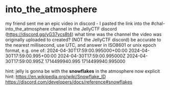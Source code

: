 # into_the_atmosphere

my friend sent me an epic video in discord - I pasted the link into the #chal-into_the_atmosphere channel in the JellyCTF discord (https://discord.gg/yG37ycs8t4)
what time was the channel the video was originally uploaded to created? (NOT the JellyCTF discord)
be accurate to the nearest millisecond, use UTC, and answer in ISO8601 or unix epoch format, e.g. one of:
2024-04-30T17:59:00.995000+00:00
2024-04-30T17:59:00.995+00:00
2024-04-30T17:59:00.995000Z
2024-04-30T17:59:00.995Z
1714499940.995
1714499940.995000


hint: jelly is gonna be with the **snowflakes** in the atmosphere now
explicit hint: https://en.wikipedia.org/wiki/Snowflake_ID https://discord.com/developers/docs/reference#snowflakes
